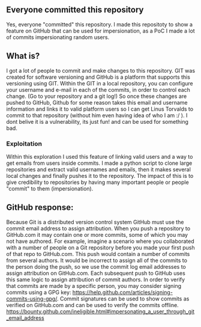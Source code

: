 ## Everyone committed this repository
Yes, everyone "committed" this repository.
I made this repositoty to show a feature on GitHub that can be used for impersionation, as a PoC I made a lot of commits impersionating random users.
## What is?
I got a lot of people to commit and make changes to this repository.
GIT was created for software versioning and GitHub is a platform that supports this versioning using GIT.
Within the GIT in a local repository, you can configure your username and e-mail in each of the commits, in order to control each change. (Go to your repository and a git log!)
So once these changes are pushed to GitHub, Github for some reason takes this email and username information and links it to valid platform users so I can get Linus Torvalds to commit to that repository (without him even having idea of who I am :/ ).
I dont belive it is a vulnerability, its just fun! and can be used for something bad.
### Exploitation
Within this exploration I used this feature of linking valid users and a way to get emails from users inside commits.
I made a python script to clone large repositories and extract valid usernames and emails, then it makes several local changes and finally pushes it to the repository.
The impact of this is to give credibility to repositories by having many important people or people "commit" to them (impersionation).
## GitHub response:
Because Git is a distributed version control system GitHub must use the commit email address to assign attribution. When you push a repository to GitHub.com it may contain one or more commits, some of which you may not have authored. For example, imagine a scenario where you collaborated with a number of people on a Git repository before you made your first push of that repo to GitHub.com. This push would contain a number of commits from several authors. It would be incorrect to assign all of the commits to the person doing the push, so we use the commit log email addresses to assign attribution on GitHub.com. Each subsequent push to GitHub uses this same logic to assign attribution of commit authors.
In order to verify that commits are made by a specific person, you may consider signing commits using a GPG key: https://help.github.com/articles/signing-commits-using-gpg/. Commit signatures can be used to show commits as verified on GitHub.com and can be used to verify the commits offline.
https://bounty.github.com/ineligible.html#impersonating_a_user_through_git_email_address
